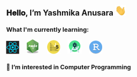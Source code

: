 <h2> 𝐇𝐞𝐥𝐥𝐨, I’m Yashmika Anusara <img src="https://github.com/ABSphreak/ABSphreak/blob/master/gifs/Hi.gif" width="30px"></h2>

### What I'm currently learning:

<img src="react.svg" width="35px">&nbsp;&nbsp;&nbsp;&nbsp;
<img src="node.png" width="33px">&nbsp;&nbsp;&nbsp;&nbsp;&nbsp;
<img src="express.png" width="35px">&nbsp;&nbsp;&nbsp;&nbsp;
<img src="Android Studio.png" width="39px">&nbsp;&nbsp;&nbsp;&nbsp;
<img src="r.png" width="35px">&nbsp;&nbsp;&nbsp;&nbsp;

### 👀 I’m interested in Computer Programming
<!--
**YashmikaAnusara/YashmikaAnusara** is a ✨ _special_ ✨ repository because its `README.md` (this file) appears on your GitHub profile.

Here are some ideas to get you started:

- 🔭 I’m currently working on ...
- 🌱 I’m currently learning ...
- 👯 I’m looking to collaborate on ...
- 🤔 I’m looking for help with ...
- 💬 Ask me about ...
- 📫 How to reach me: ...
- 😄 Pronouns: ...
- ⚡ Fun fact: ...
-->
